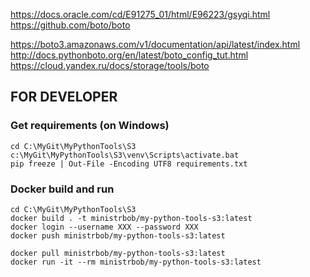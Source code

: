 https://docs.oracle.com/cd/E91275_01/html/E96223/gsyqi.html
https://github.com/boto/boto

https://boto3.amazonaws.com/v1/documentation/api/latest/index.html
http://docs.pythonboto.org/en/latest/boto_config_tut.html
https://cloud.yandex.ru/docs/storage/tools/boto


## FOR DEVELOPER
### Get requirements (on Windows)
```
cd C:\MyGit\MyPythonTools\S3
c:\MyGit\MyPythonTools\S3\venv\Scripts\activate.bat
pip freeze | Out-File -Encoding UTF8 requirements.txt
```
### Docker build and run
```commandline
cd C:\MyGit\MyPythonTools\S3
docker build . -t ministrbob/my-python-tools-s3:latest
docker login --username XXX --password XXX
docker push ministrbob/my-python-tools-s3:latest

docker pull ministrbob/my-python-tools-s3:latest
docker run -it --rm ministrbob/my-python-tools-s3:latest
```